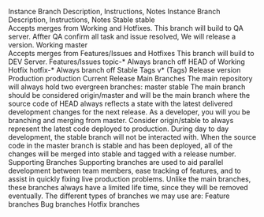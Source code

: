 
Instance
Branch
Description, Instructions, Notes
Instance
Branch
Description, Instructions, Notes
Stable	stable	
Accepts merges from Working and Hotfixes.
This branch will build to QA server.
Affter QA confirm all task and issue resolved, We will release a version.
Working	master	
Accepts merges from Features/Issues and Hotfixes
This branch will build to DEV Server.
Features/Issues	topic-*	Always branch off HEAD of Working
Hotfix	hotfix-*	Always branch off Stable
Tags	v* (Tags)	Release version
Production	production	Current Release
Main Branches
The main repository will always hold two evergreen branches:
master
stable
The main branch should be considered origin/master and will be the main branch where the source code of HEAD always reflects a state with the latest delivered development changes for the next release. As a developer, you will you be branching and merging from master.
Consider origin/stable to always represent the latest code deployed to production. During day to day development, the stable branch will not be interacted with.
When the source code in the master branch is stable and has been deployed, all of the changes will be merged into stable and tagged with a release number. 
Supporting Branches
Supporting branches are used to aid parallel development between team members, ease tracking of features, and to assist in quickly fixing live production problems. Unlike the main branches, these branches always have a limited life time, since they will be removed eventually.
The different types of branches we may use are:
Feature branches
Bug branches
Hotfix branches
